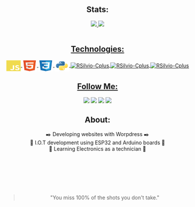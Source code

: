  
<div align="center">
<h2>Stats: </h2>
  <a href="https://github.com/silviorodrigues98">
  <img height="180em" src="https://github-readme-stats.vercel.app/api?username=silviorodrigues98&show_icons=true&theme=gotham&include_all_commits=true&count_private=true"/>
  <img height="180em" src="https://github-readme-stats.vercel.app/api/top-langs/?username=silviorodrigues98&layout=compact&langs_count=7&theme=gotham"/>
</div>
<div align="center"><br>
  <h2>Technologies: </h2>
  <img align="center" alt="Silvio-Js" height="30" width="40" src="https://raw.githubusercontent.com/devicons/devicon/master/icons/javascript/javascript-plain.svg">
  <img align="center" alt="Silvio-HTML" height="30" width="40" src="https://raw.githubusercontent.com/devicons/devicon/master/icons/html5/html5-original.svg">
  <img align="center" alt="Silvio-CSS" height="30" width="40" src="https://raw.githubusercontent.com/devicons/devicon/master/icons/css3/css3-original.svg">
  <img align="center" alt="Silvio-Python" height="30" width="40" src="https://raw.githubusercontent.com/devicons/devicon/master/icons/python/python-original.svg">
  <img align="center" alt="RSilvio-Cplus" height="30" width="40" src="https://cdn.jsdelivr.net/gh/devicons/devicon/icons/cplusplus/cplusplus-original.svg">
  <img align="center" alt="RSilvio-Cplus" height="30" width="40" src="https://cdn.jsdelivr.net/gh/devicons/devicon/icons/wordpress/wordpress-plain.svg">
  <img align="center" alt="RSilvio-Cplus" height="30" width="40" src="https://cdn.jsdelivr.net/gh/devicons/devicon/icons/arduino/arduino-original.svg">
</div>
 
<div align="center"> 
  <h2>Follow Me: </h2>
  <a href = "mailto:silviob969@gmail.com" target="_blank" ><img src="https://img.shields.io/badge/-Gmail-%23333?style=for-the-badge&logo=gmail&logoColor=white"></a>
  <a href="https://www.linkedin.com/in/silviorodrigues98" target="_blank"><img src="https://img.shields.io/badge/-LinkedIn-%230077B5?style=for-the-badge&logo=linkedin&logoColor=white"></a> 
  <a href="https://www.developertech.ga" target="_blank"><img src="https://img.shields.io/badge/Blogger-FF5722?style=for-the-badge&logo=blogger&logoColor=white"></a> 
  <a href="https://www.reddit.com/user/Then-Vehicle-3257" target="_blank"><img src="https://img.shields.io/badge/Reddit-FF4500?style=for-the-badge&logo=reddit&logoColor=white"></a>  
</div>
  
  <div align="center">
    <h2>About:</h2>
    ✒️ Developing websites with Worpdress ✒️<br>   
    💒 I.O.T development using ESP32 and Arduino boards 💒<br>
    🔌 Learning Electronics as a technician 🔌<br>
    
  </div>
   <div align="center">
    <br><br><br><br><br><br>
<blockquote>"You miss 100% of the shots you don't take."
  </div>
